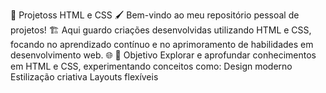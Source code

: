 🚀 Projetoss HTML e CSS 🖌️
Bem-vindo ao meu repositório pessoal de projetos! 🏗️ Aqui guardo criações desenvolvidas utilizando HTML e CSS, focando no aprendizado contínuo e no aprimoramento de habilidades em desenvolvimento web. 🌐
🎯 Objetivo
Explorar e aprofundar conhecimentos em HTML e CSS, experimentando conceitos como:
Design moderno
Estilização criativa
Layouts flexíveis 
